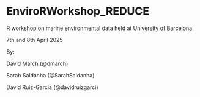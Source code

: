 # EnviroRWorkshop_REDUCE

R workshop on marine environmental data held at University of Barcelona.

7th and 8th April 2025

By:

David March (@dmarch)

Sarah Saldanha (@SarahSaldanha)

David Ruiz-Garcia (@davidruizgarci)
